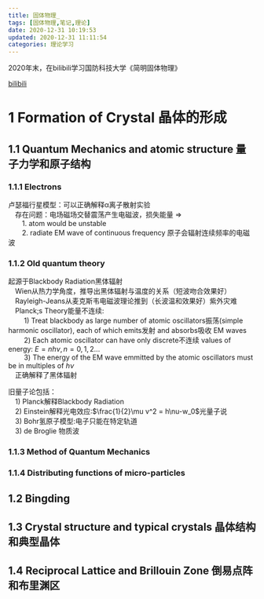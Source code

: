 ```yaml
---
title: 固体物理_
tags: [固体物理,笔记,理论]
date: 2020-12-31 10:19:53
updated: 2020-12-31 11:11:54
categories: 理论学习
---
```

2020年末，在bilibili学习国防科技大学《简明固体物理》

[bilibili](https://www.bilibili.com/video/BV1zE411X7tg)

<!-- more -->

# 1 Formation of Crystal 晶体的形成

## 1.1 Quantum Mechanics and atomic structure 量子力学和原子结构

### 1.1.1 Electrons

卢瑟福行星模型：可以正确解释α离子散射实验  
&emsp;存在问题：电场磁场交替震荡产生电磁波，损失能量 $\Rightarrow$   
&emsp;&emsp;1. atom would be unstable  
&emsp;&emsp;2. radiate EM wave of continuous frequency 原子会辐射连续频率的电磁波


### 1.1.2 Old quantum theory
起源于Blackbody Radiation黑体辐射  
&emsp;Wien从热力学角度，推导出黑体辐射与温度的关系（短波吻合效果好）  
&emsp;Rayleigh-Jeans从麦克斯韦电磁波理论推到（长波温和效果好）紫外灾难  
&emsp;Planck;s Theory能量不连续:    
&emsp;&emsp; 1) Treat blackbody as large number of atomic oscillators振荡(simple harmonic oscillator), each of which emits发射 and absorbs吸收 EM waves   
&emsp;&emsp; 2) Each atomic oscillator can have only discrete不连续 values of energy: $E=nh\nu , n=0,1,2...$   
&emsp;&emsp; 3) The energy of the EM wave emmitted by the atomic oscillators must be in multiples of $h\nu$  
&emsp;正确解释了黑体辐射  

旧量子论包括：  
&emsp;1) Planck解释Blackbody Radiation  
&emsp;2) Einstein解释光电效应:$\frac{1}{2}\mu v^2 = h\nu-w_0$光量子说  
&emsp;3) Bohr氢原子模型:电子只能在特定轨道  
&emsp;3) de Broglie 物质波  



### 1.1.3 Method of Quantum Mechanics

### 1.1.4 Distributing functions of micro-particles

## 1.2 Bingding

## 1.3 Crystal structure and typical crystals 晶体结构和典型晶体

## 1.4 Reciprocal Lattice and Brillouin Zone 倒易点阵和布里渊区